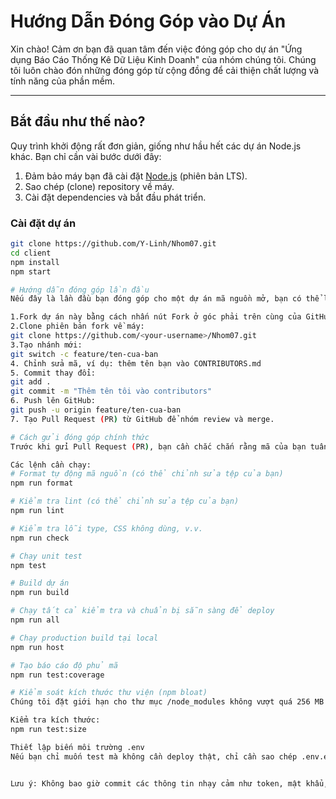 # Hướng Dẫn Đóng Góp vào Dự Án

Xin chào! Cảm ơn bạn đã quan tâm đến việc đóng góp cho dự án "Ứng dụng Báo Cáo Thống Kê Dữ Liệu Kinh Doanh" của nhóm chúng tôi. 
Chúng tôi luôn chào đón những đóng góp từ cộng đồng để cải thiện chất lượng và tính năng của phần mềm.

---

## Bắt đầu như thế nào?

Quy trình khởi động rất đơn giản, giống như hầu hết các dự án Node.js khác. Bạn chỉ cần vài bước dưới đây:

1. Đảm bảo máy bạn đã cài đặt [Node.js](https://nodejs.org/en/download) (phiên bản LTS).
2. Sao chép (clone) repository về máy.
3. Cài đặt dependencies và bắt đầu phát triển.

### Cài đặt dự án

```bash
git clone https://github.com/Y-Linh/Nhom07.git
cd client
npm install
npm start

# Hướng dẫn đóng góp lần đầu
Nếu đây là lần đầu bạn đóng góp cho một dự án mã nguồn mở, bạn có thể làm theo các bước đơn giản sau:

1.Fork dự án này bằng cách nhấn nút Fork ở góc phải trên cùng của GitHub.
2.Clone phiên bản fork về máy:
git clone https://github.com/<your-username>/Nhom07.git
3.Tạo nhánh mới:
git switch -c feature/ten-cua-ban
4. Chỉnh sửa mã, ví dụ: thêm tên bạn vào CONTRIBUTORS.md
5. Commit thay đổi:
git add .
git commit -m "Thêm tên tôi vào contributors"
6. Push lên GitHub:
git push -u origin feature/ten-cua-ban
7. Tạo Pull Request (PR) từ GitHub để nhóm review và merge.

# Cách gửi đóng góp chính thức
Trước khi gửi Pull Request (PR), bạn cần chắc chắn rằng mã của bạn tuân thủ đúng quy định và vượt qua tất cả các kiểm tra.

Các lệnh cần chạy:
# Format tự động mã nguồn (có thể chỉnh sửa tệp của bạn)
npm run format

# Kiểm tra lint (có thể chỉnh sửa tệp của bạn)
npm run lint

# Kiểm tra lỗi type, CSS không dùng, v.v.
npm run check

# Chạy unit test
npm test

# Build dự án
npm run build

# Chạy tất cả kiểm tra và chuẩn bị sẵn sàng để deploy
npm run all

# Chạy production build tại local
npm run host

# Tạo báo cáo độ phủ mã
npm run test:coverage

# Kiểm soát kích thước thư viện (npm bloat)
Chúng tôi đặt giới hạn cho thư mục /node_modules không vượt quá 256 MB sau khi chạy npm install.

Kiểm tra kích thước:
npm run test:size

Thiết lập biến môi trường .env
Nếu bạn chỉ muốn test mà không cần deploy thật, chỉ cần sao chép .env.example thành .env rồi khai báo biến cần thiết:


Lưu ý: Không bao giờ commit các thông tin nhạy cảm như token, mật khẩu,... vào Git. Luôn giữ chúng trong các file .env và đảm bảo .env đã nằm trong .gitignore.